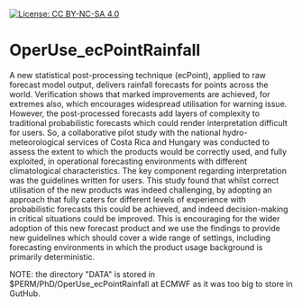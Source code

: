 [![License: CC BY-NC-SA 4.0](https://img.shields.io/badge/License-CC%20BY--NC--SA%204.0-lightgrey.svg)](https://creativecommons.org/licenses/by-nc-sa/4.0/)

# OperUse_ecPointRainfall
A new statistical post-processing technique (ecPoint), applied to raw forecast model output, delivers rainfall forecasts for points across the world. Verification shows that marked improvements are achieved, for extremes also, which encourages widespread utilisation for warning issue. However, the post-processed forecasts add layers of complexity to traditional probabilistic forecasts which could render interpretation difficult for users. So, a collaborative pilot study with the national hydro-meteorological services of Costa Rica and Hungary was conducted to assess the extent to which the products would be correctly used, and fully exploited, in operational forecasting environments with different climatological characteristics. The key component regarding interpretation was the guidelines written for users. This study found that whilst correct utilisation of the new products was indeed challenging, by adopting an approach that fully caters for different levels of experience with probabilistic forecasts this could be achieved, and indeed decision-making in critical situations could be improved. This is encouraging for the wider adoption of this new forecast product and we use the findings to provide new guidelines which should cover a wide range of settings, including forecasting environments in which the product usage background is primarily deterministic.

NOTE: the directory "DATA" is stored in $PERM/PhD/OperUse_ecPointRainfall at ECMWF as it was too big to store in GutHub.

